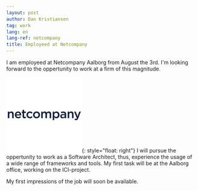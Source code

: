 ```yaml
---
layout: post
author: Dan Kristiansen
tag: work
lang: en
lang-ref: netcompany
title: Employeed at Netcompany
---
```


I am employeed at Netcompany Aalborg from August the 3rd. I'm looking forward to the oppertunity to work at a firm of this magnitude. 

![image](/images/netcompany.jpeg){: style="float: right"}
I will pursue the oppertunity to work as a Software Architect, thus, experience the usage of a wide range of frameworks and tools. My first task will be at the Aalborg office, working on the ICI-project.

My first impressions of the job will soon be available. 
